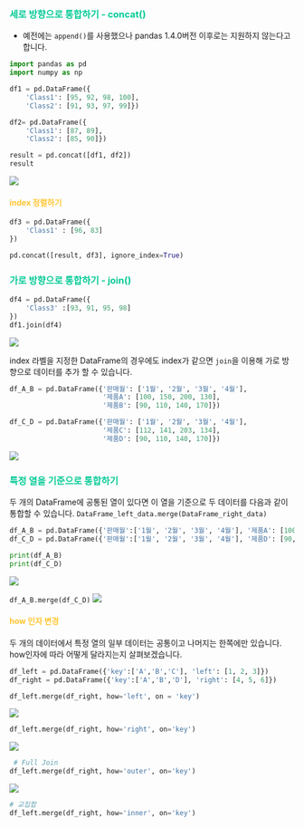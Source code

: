 ### <span style = "color: #04CA96"> 세로 방향으로 통합하기 - concat()

* 예전에는 `append()`를 사용했으나 pandas 1.4.0버전 이후로는 지원하지 않는다고 합니다.
```python
import pandas as pd
import numpy as np

df1 = pd.DataFrame({
    'Class1': [95, 92, 98, 100],
    'Class2': [91, 93, 97, 99]})

df2= pd.DataFrame({
    'Class1': [87, 89],
    'Class2': [85, 90]})

result = pd.concat([df1, df2])
result
```
![](https://velog.velcdn.com/images/tngus0325/post/be67316b-b0e1-443f-9d3a-a53403ccf2e1/image.png)

#### <span style = "color: #FFC530">index 정렬하기

```python
df3 = pd.DataFrame({
    'Class1' : [96, 83]
})

pd.concat([result, df3], ignore_index=True)
```

 ### <span style = "color: #04CA96"> 가로 방향으로 통합하기 - join()
```python
df4 = pd.DataFrame({
    'Class3' :[93, 91, 95, 98]
})
df1.join(df4)
```
![](https://velog.velcdn.com/images/tngus0325/post/c39c7a1e-97a3-481c-8921-c975604d6993/image.png)

index 라벨을 지정한 DataFrame의 경우에도 index가 같으면 `join`을 이용해 가로 방향으로 데이터를 추가 할 수 있습니다.

```python
df_A_B = pd.DataFrame({'판매월': ['1월', '2월', '3월', '4월'],
                       '제품A': [100, 150, 200, 130],
                       '제품B': [90, 110, 140, 170]})

df_C_D = pd.DataFrame({'판매월': ['1월', '2월', '3월', '4월'],
                       '제품C': [112, 141, 203, 134],
                       '제품D': [90, 110, 140, 170]})
```
![](https://velog.velcdn.com/images/tngus0325/post/b8d0142e-9201-4cff-8aad-93367d37d74b/image.png)

### <span style = "color: #04CA96"> 특정 열을 기준으로 통합하기
두 개의 DataFrame에 공통된 열이 있다면 이 열을 기준으로 두 데이터를 다음과 같이 통합할 수 있습니다.
`DataFrame_left_data.merge(DataFrame_right_data)`

```python
df_A_B = pd.DataFrame({'판매월':['1월', '2월', '3월', '4월'], '제품A': [100, 150, 200, 130], '제품B': [90, 110, 140, 170]})
df_C_D = pd.DataFrame({'판매월':['1월', '2월', '3월', '4월'], '제품D': [90, 110, 140, 170], '제품B': [90, 110, 140, 170]})                

print(df_A_B)
print(df_C_D)
```

![](https://velog.velcdn.com/images/tngus0325/post/d203ea97-29c0-4d70-9f41-2afc9379c464/image.png)

`df_A_B.merge(df_C_D)`
![](https://velog.velcdn.com/images/tngus0325/post/90e9f721-1dc8-47ea-b8d5-494a458ca92e/image.png)

#### <span style = "color: #FFC530">how 인자 변경
두 개의 데이터에서 특정 열의 일부 데이터는 공통이고 나머지는 한쪽에만 있습니다. how인자에 따라 어떻게 달라지는지 살펴보겠습니다.
```python
df_left = pd.DataFrame({'key':['A','B','C'], 'left': [1, 2, 3]})
df_right = pd.DataFrame({'key':['A','B','D'], 'right': [4, 5, 6]})

df_left.merge(df_right, how='left', on = 'key')
```
![](https://velog.velcdn.com/images/tngus0325/post/caac954a-bd63-4be1-8803-bca9006fe1e0/image.png)
```python
df_left.merge(df_right, how='right', on='key')
```
![](https://velog.velcdn.com/images/tngus0325/post/ceed304c-e0d9-4d0c-b52d-86af228a63d2/image.png)
```python
 # Full Join
df_left.merge(df_right, how='outer', on='key') 
```
![](https://velog.velcdn.com/images/tngus0325/post/d357a73c-1b22-4381-81bb-3433df3e488c/image.png)
```python
# 교집합
df_left.merge(df_right, how='inner', on='key')  
```
